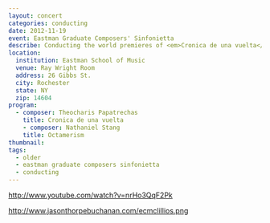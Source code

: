 ```yaml
---
layout: concert
categories: conducting
date: 2012-11-19
event: Eastman Graduate Composers' Sinfonietta
describe: Conducting the world premieres of <em>Cronica de una vuelta</em> by Theocharis Papatrechas and <em>Octamerism</em> by Nathaniel Stang, Eastman Graduate Composers' Sinfonietta.
location:
  institution: Eastman School of Music
  venue: Ray Wright Room
  address: 26 Gibbs St.
  city: Rochester
  state: NY
  zip: 14604
program:
  - composer: Theocharis Papatrechas
    title: Cronica de una vuelta
    - composer: Nathaniel Stang
    title: Octamerism
thumbnail:  
tags:
  - older
  - eastman graduate composers sinfonietta
  - conducting
---
```



http://www.youtube.com/watch?v=nrHo3QqF2Pk

http://www.jasonthorpebuchanan.com/ecmclillios.png
